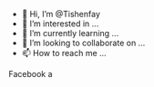- 👋 Hi, I’m @Tishenfay
- 👀 I’m interested in ...
- 🌱 I’m currently learning ...
- 💞️ I’m looking to collaborate on ...
- 📫 How to reach me ...

<!---
Tishenfay/Tishenfay is a ✨ special ✨ repository because its `README.md` (this file) appears on your GitHub profile.
You can click the Preview link to take a look at your changes.
--->
Facebook 
a